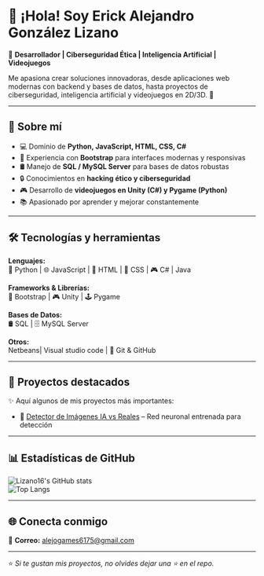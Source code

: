 # 👋 ¡Hola! Soy Erick Alejandro González Lizano  

🌟 **Desarrollador | Ciberseguridad Ética | Inteligencia Artificial | Videojuegos**  

Me apasiona crear soluciones innovadoras, desde aplicaciones web modernas con backend y bases de datos, hasta proyectos de ciberseguridad, inteligencia artificial y videojuegos en 2D/3D. 🚀  

---

## 🚀 Sobre mí  
- 💻 Dominio de **Python, JavaScript, HTML, CSS, C#**  
- 🎨 Experiencia con **Bootstrap** para interfaces modernas y responsivas  
- 🛢️ Manejo de **SQL / MySQL Server** para bases de datos robustas  
- 🔒 Conocimientos en **hacking ético y ciberseguridad**  
- 🎮 Desarrollo de **videojuegos en Unity (C#) y Pygame (Python)**  
- 📚 Apasionado por aprender y mejorar constantemente  

---

## 🛠️ Tecnologías y herramientas  

**Lenguajes:**  
🐍 Python | 🌐 JavaScript | 🎨 HTML | 🎨 CSS | 🎮 C# | Java

**Frameworks & Librerías:**  
🚀 Bootstrap | 🎮 Unity | 🕹️ Pygame  

**Bases de Datos:**  
🛢️ SQL | 🗄️ MySQL Server  

**Otros:**  
Netbeans| Visual studio code | 🔧 Git & GitHub  

---

## 📂 Proyectos destacados  

✨ Aquí algunos de mis proyectos más importantes:  

 
- 🤖 [Detector de Imágenes IA vs Reales](#) – Red neuronal entrenada para detección  


---

## 📊 Estadísticas de GitHub  

![Lizano16's GitHub stats](https://github-readme-stats.vercel.app/api?username=Lizano16&show_icons=true&theme=radical)  
![Top Langs](https://github-readme-stats.vercel.app/api/top-langs/?username=Lizano16&layout=compact&theme=radical)  

---

## 🌐 Conecta conmigo  

📧 **Correo:** alejogames6175@gmail.com  


---

⭐️ *Si te gustan mis proyectos, no olvides dejar una ⭐ en el repo.*  

